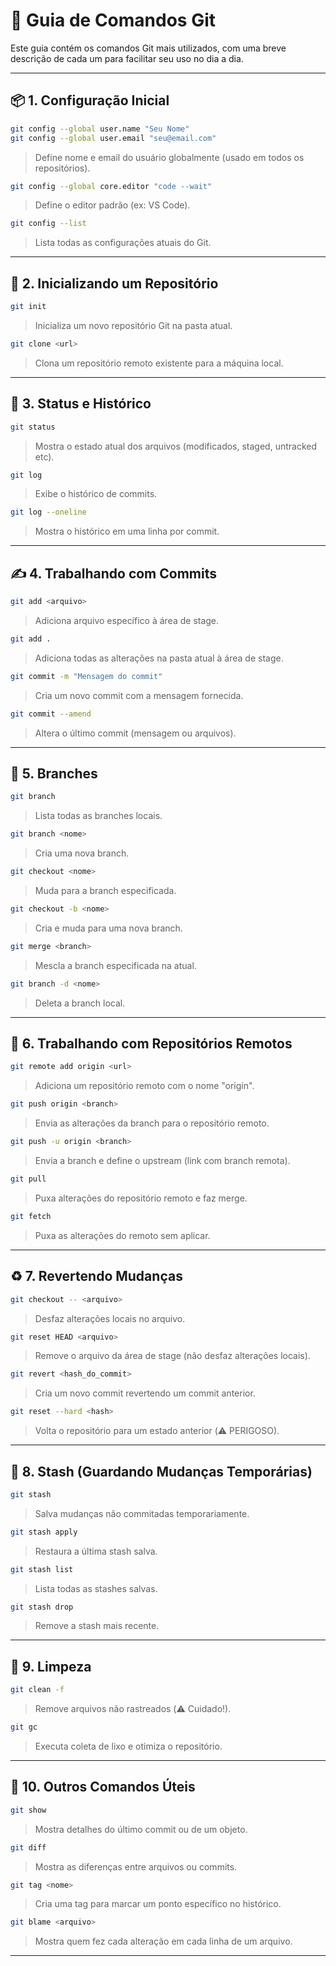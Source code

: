 # 📘 Guia de Comandos Git

Este guia contém os comandos Git mais utilizados, com uma breve descrição de cada um para facilitar seu uso no dia a dia.

---

## 📦 1. Configuração Inicial

```bash
git config --global user.name "Seu Nome"
git config --global user.email "seu@email.com"
```
> Define nome e email do usuário globalmente (usado em todos os repositórios).

```bash
git config --global core.editor "code --wait"
```
> Define o editor padrão (ex: VS Code).

```bash
git config --list
```
> Lista todas as configurações atuais do Git.

---

## 📁 2. Inicializando um Repositório

```bash
git init
```
> Inicializa um novo repositório Git na pasta atual.

```bash
git clone <url>
```
> Clona um repositório remoto existente para a máquina local.

---

## 📄 3. Status e Histórico

```bash
git status
```
> Mostra o estado atual dos arquivos (modificados, staged, untracked etc).

```bash
git log
```
> Exibe o histórico de commits.

```bash
git log --oneline
```
> Mostra o histórico em uma linha por commit.

---

## ✍️ 4. Trabalhando com Commits

```bash
git add <arquivo>
```
> Adiciona arquivo específico à área de stage.

```bash
git add .
```
> Adiciona todas as alterações na pasta atual à área de stage.

```bash
git commit -m "Mensagem do commit"
```
> Cria um novo commit com a mensagem fornecida.

```bash
git commit --amend
```
> Altera o último commit (mensagem ou arquivos).

---

## 🌿 5. Branches

```bash
git branch
```
> Lista todas as branches locais.

```bash
git branch <nome>
```
> Cria uma nova branch.

```bash
git checkout <nome>
```
> Muda para a branch especificada.

```bash
git checkout -b <nome>
```
> Cria e muda para uma nova branch.

```bash
git merge <branch>
```
> Mescla a branch especificada na atual.

```bash
git branch -d <nome>
```
> Deleta a branch local.

---

## 🔄 6. Trabalhando com Repositórios Remotos

```bash
git remote add origin <url>
```
> Adiciona um repositório remoto com o nome "origin".

```bash
git push origin <branch>
```
> Envia as alterações da branch para o repositório remoto.

```bash
git push -u origin <branch>
```
> Envia a branch e define o upstream (link com branch remota).

```bash
git pull
```
> Puxa alterações do repositório remoto e faz merge.

```bash
git fetch
```
> Puxa as alterações do remoto sem aplicar.

---

## ♻️ 7. Revertendo Mudanças

```bash
git checkout -- <arquivo>
```
> Desfaz alterações locais no arquivo.

```bash
git reset HEAD <arquivo>
```
> Remove o arquivo da área de stage (não desfaz alterações locais).

```bash
git revert <hash_do_commit>
```
> Cria um novo commit revertendo um commit anterior.

```bash
git reset --hard <hash>
```
> Volta o repositório para um estado anterior (⚠️ PERIGOSO).

---

## 🧪 8. Stash (Guardando Mudanças Temporárias)

```bash
git stash
```
> Salva mudanças não commitadas temporariamente.

```bash
git stash apply
```
> Restaura a última stash salva.

```bash
git stash list
```
> Lista todas as stashes salvas.

```bash
git stash drop
```
> Remove a stash mais recente.

---

## 🧼 9. Limpeza

```bash
git clean -f
```
> Remove arquivos não rastreados (⚠️ Cuidado!).

```bash
git gc
```
> Executa coleta de lixo e otimiza o repositório.

---

## 🔐 10. Outros Comandos Úteis

```bash
git show
```
> Mostra detalhes do último commit ou de um objeto.

```bash
git diff
```
> Mostra as diferenças entre arquivos ou commits.

```bash
git tag <nome>
```
> Cria uma tag para marcar um ponto específico no histórico.

```bash
git blame <arquivo>
```
> Mostra quem fez cada alteração em cada linha de um arquivo.

---
